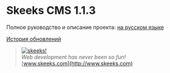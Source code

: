 Skeeks CMS 1.1.3
================

Полное руководство и описание проекта:
[на русском языке](http://git.skeeks.com/skeeks/cms/blob/master/docs/guide-ru/README.md)

[История обновлений](http://git.skeeks.com/skeeks/cms/blob/master/CHANGELOG.md)


> [![skeeks!](https://gravatar.com/userimage/74431132/13d04d83218593564422770b616e5622.jpg)](http://www.skeeks.com)  
<i>Web development has never been so fun!</i>  
[www.skeeks.com](http://www.skeeks.com)